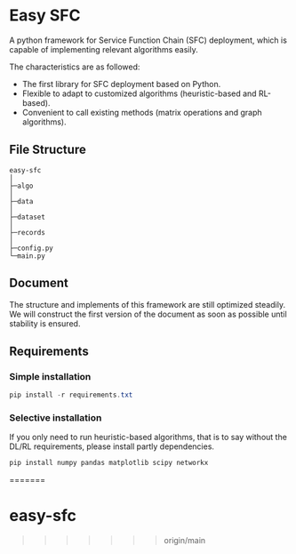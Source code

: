 # Easy SFC

A python framework for Service Function Chain (SFC) deployment, which is capable of implementing relevant algorithms easily.

The characteristics are as followed:

- The first library for SFC deployment based on Python.
- Flexible to adapt to customized algorithms (heuristic-based and RL-based).
- Convenient to call existing methods (matrix operations and graph algorithms).

## File Structure

```
easy-sfc
│
├─algo
│
├─data
│
├─dataset
│
├─records
│
├─config.py
└─main.py
```

## Document

The structure and implements of this framework are still optimized steadily. We will construct the first version of the document as soon as possible until stability is ensured.

## Requirements

### Simple installation

```powershell
pip install -r requirements.txt
```
### Selective installation

If you only need to run heuristic-based algorithms, that is to say without the DL/RL requirements, please install partly dependencies.

```powershell
pip install numpy pandas matplotlib scipy networkx
```
=======
# easy-sfc
>>>>>>> origin/main
